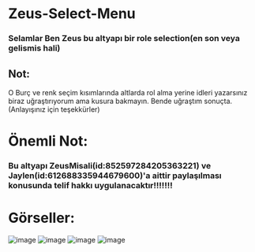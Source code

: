 # Zeus-Select-Menu

### Selamlar Ben Zeus bu altyapı bir role selection(en son veya gelismis hali) 



## Not:
O Burç ve renk seçim kısımlarında altlarda rol alma yerine idleri yazarsınız biraz uğraştırıyorum ama kusura bakmayın. Bende uğraştım sonuçta. (Anlayışınız için teşekkürler)


# Önemli Not:

### Bu altyapı ZeusMisali(id:852597284205363221) ve Jaylen(id:612688335944679600)'a aittir paylaşılması konusunda telif hakkı uygulanacaktır!!!!!!!
 
# Görseller:
![image](https://user-images.githubusercontent.com/80568662/128603241-36aa8950-2a8d-47f2-9531-67a45591f642.png)
![image](https://user-images.githubusercontent.com/80568662/128603243-5d56be44-f004-4050-870b-88d2d20e5e5d.png)
![image](https://user-images.githubusercontent.com/80568662/128603247-51769290-7120-4ce4-b48b-5f9afbb178a4.png)
![image](https://user-images.githubusercontent.com/80568662/128603255-827a55c8-ba07-42fd-a1b6-f6b2e6065db1.png)




